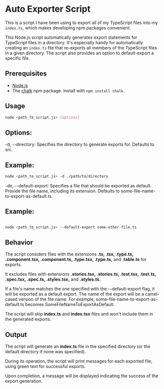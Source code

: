 


# Auto Exporter Script

This is a script I have been using to export all of my TypeScript files into my `index.ts`, which makes developing npm packages convenient.

This Node.js script automatically generates export statements for TypeScript files in a directory. It's especially handy for automatically creating an `index.ts` file that re-exports all members of the TypeScript files in a given directory. The script also provides an option to default-export a specific file.

## Prerequisites

- [Node.js](https://nodejs.org/)
- The [chalk](https://www.npmjs.com/package/chalk) npm package. Install with `npm install chalk`.

## Usage

```bash
node <path_to_script.js> [options]
```

## Options:
-d, --directory: Specifies the directory to generate exports for. Defaults to src.

## Example:
``` bash
node <path_to_script.js> -d ./path/to/directory
```

-de, --default-export: Specifies a file that should be exported as default. Provide the file name, including its extension. Defaults to some-file-name-to-export-as-default.ts.

## Example:
``` bash

node <path_to_script.js> --default-export some-other-file.ts
```


## Behavior
The script considers files with the extensions **.ts, .tsx, .type.ts, .component.tsx, .component.ts, .type.tsx, .type.ts,** and **.table.ts** for exports.

It excludes files with extensions **.stories.tsx, .stories.ts, .test.tsx, .test.ts, .spec.tsx, .spec.ts, .styles.tsx,** and **.styles.ts.**

If a file's name matches the one specified with the --default-export flag, it will be exported as a default export. The name of the export will be a camel-cased version of the file name. For example, some-file-name-to-export-as-default.ts becomes SomeFileNameToExportAsDefault.

The script will skip **index.ts** and **index.tsx** files and won't include them in the generated exports.

## Output
The script will generate an **index.ts** file in the specified directory (or the default directory if none was specified).

During its operation, the script will print messages for each exported file, using green text for successful exports.

Upon completion, a message will be displayed indicating the success of the export generation.


